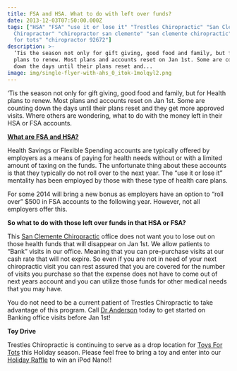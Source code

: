 ```yaml
---
title: FSA and HSA. What to do with left over funds?
date: 2013-12-03T07:50:00.000Z
tags: ["HSA" "FSA" "use it or lose it" "Trestles Chiropractic" "San Clemente
  Chiropractor" "chiropractor san clemente" "san clemente chiropractic" "toys
  for tots" "chiropractor 92672"]
description: >-
  ‘Tis the season not only for gift giving, good food and family, but for Health
  plans to renew. Most plans and accounts reset on Jan 1st. Some are counting
  down the days until their plans reset and...
image: img/single-flyer-with-ahs_0_itok-1molqyl2.png
---
```

‘Tis the season not only for gift giving, good food and family, but for Health plans to renew. Most plans and accounts reset on Jan 1st. Some are counting down the days until their plans reset and they get more approved visits. Where others are wondering, what to do with the money left in their HSA or FSA accounts.

**[What are FSA and HSA?](http://blog.healthcheckusa.com/miscellaneous-health-topics/fsa-or-hsa-use-it-or-lose-it/ "WHAT IS HSA")**

Health Savings or Flexible Spending accounts are typically offered by employers as a means of paying for health needs without or with a limited amount of taxing on the funds. The unfortunate thing about these accounts is that they typically do not roll over to the next year. The “use it or lose it” mentality has been employed by those with these type of health care plans.

For some 2014 will bring a new bonus as employers have an option to “roll over” $500 in FSA accounts to the following year. However, not all employers offer this.

**So what to do with those left over funds in that HSA or FSA?**

This[](<>) [San Clemente Chiropractic](../index.html "San Clemente Chiropractic") office does not want you to lose out on those health funds that will disappear on Jan 1st. We allow patients to “Bank” visits in our office. Meaning that you can pre-purchase visits at our cash rate that will not expire. So even if you are not in need of your next chiropractic visit you can rest assured that you are covered for the number of visits you purchase so that the expense does not have to come out of next years account and you can utilize those funds for other medical needs that you may have.

You do not need to be a current patient of Trestles Chiropractic to take advantage of this program. Call[](<>) [Dr Anderson](../meet-doctors.html "Dr Ryan Anderson") today to get started on Banking office visits before Jan 1st!

**Toy Drive**

Trestles Chiropractic is continuing to serve as a drop location for[](<>) [Toys For Tots](can-volunteering-decrease-depression-trestles-chiropractic-thankful-health-pt4.html "toys for tots") this Holiday season. Please feel free to bring a toy and enter into our[](<>) [Holiday Raffle](../raffle.html "Holiday Raffle") to win an iPod Nano!!